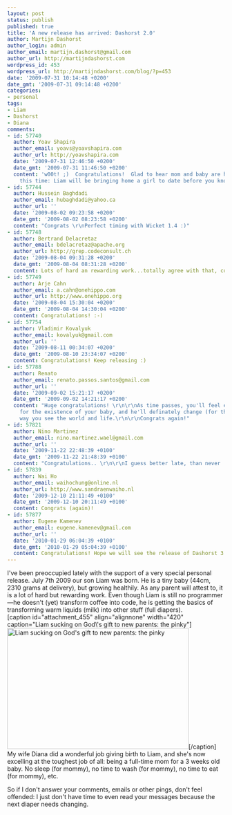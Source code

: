 ```yaml
---
layout: post
status: publish
published: true
title: 'A new release has arrived: Dashorst 2.0'
author: Martijn Dashorst
author_login: admin
author_email: martijn.dashorst@gmail.com
author_url: http://martijndashorst.com
wordpress_id: 453
wordpress_url: http://martijndashorst.com/blog/?p=453
date: '2009-07-31 10:14:48 +0200'
date_gmt: '2009-07-31 09:14:48 +0200'
categories:
- personal
tags:
- Liam
- Dashorst
- Diana
comments:
- id: 57740
  author: Yoav Shapira
  author_email: yoavs@yoavshapira.com
  author_url: http://yoavshapira.com
  date: '2009-07-31 12:46:50 +0200'
  date_gmt: '2009-07-31 11:46:50 +0200'
  content: 'w00t! ;)  Congratulations!  Glad to hear mom and baby are healthy.  Enjoy
    this time: Liam will be bringing home a girl to date before you know it...'
- id: 57744
  author: Hussein Baghdadi
  author_email: hubaghdadi@yahoo.ca
  author_url: ''
  date: '2009-08-02 09:23:58 +0200'
  date_gmt: '2009-08-02 08:23:58 +0200'
  content: "Congrats \r\nPerfect timing with Wicket 1.4 :)"
- id: 57748
  author: Bertrand Delacretaz
  author_email: bdelacretaz@apache.org
  author_url: http://grep.codeconsult.ch
  date: '2009-08-04 09:31:28 +0200'
  date_gmt: '2009-08-04 08:31:28 +0200'
  content: Lots of hard an rewarding work...totally agree with that, congrats!
- id: 57749
  author: Arje Cahn
  author_email: a.cahn@onehippo.com
  author_url: http://www.onehippo.org
  date: '2009-08-04 15:30:04 +0200'
  date_gmt: '2009-08-04 14:30:04 +0200'
  content: Congratulations! :-)
- id: 57754
  author: Vladimir Kovalyuk
  author_email: kovalyuk@gmail.com
  author_url: ''
  date: '2009-08-11 00:34:07 +0200'
  date_gmt: '2009-08-10 23:34:07 +0200'
  content: Congratulations! Keep releasing :)
- id: 57788
  author: Renato
  author_email: renato.passos.santos@gmail.com
  author_url: ''
  date: '2009-09-02 15:21:17 +0200'
  date_gmt: '2009-09-02 14:21:17 +0200'
  content: "Huge congratulations! \r\n\r\nAs time passes, you'll feel even happier
    for the existence of your baby, and he'll definately change (for the better) the
    way you see the world and life.\r\n\r\nCongrats again!"
- id: 57821
  author: Nino Martinez
  author_email: nino.martinez.wael@gmail.com
  author_url: ''
  date: '2009-11-22 22:48:39 +0100'
  date_gmt: '2009-11-22 21:48:39 +0100'
  content: "Congratulations.. \r\n\r\nI guess better late, than never :)"
- id: 57839
  author: Wai Ho
  author_email: waihochung@online.nl
  author_url: http://www.sandraenwaiho.nl
  date: '2009-12-10 21:11:49 +0100'
  date_gmt: '2009-12-10 20:11:49 +0100'
  content: Congrats (again)!
- id: 57877
  author: Eugene Kamenev
  author_email: eugene.kamenev@gmail.com
  author_url: ''
  date: '2010-01-29 06:04:39 +0100'
  date_gmt: '2010-01-29 05:04:39 +0100'
  content: Congratulations! Hope we will see the release of Dashorst 3.0!
---
```

<p>I've been preoccupied lately with the support of a very special personal release. July 7th 2009 our son Liam was born. He is a tiny baby (44cm, 2310 grams at delivery), but growing healthily. As any parent will attest to, it is a lot of hard but rewarding work. Even though Liam is still no programmer&mdash;he doesn't (yet) transform coffee into code, he is getting the basics of transforming warm liquids (milk) into other stuff (full diapers).<br />
[caption id="attachment_455" align="alignnone" width="420" caption="Liam sucking on God\'s gift to new parents: the pinky"]<img src="http://martijndashorst.com/blog/blog/wp-content/uploads/2009/07/IMG_1102-1.JPG" alt="Liam sucking on God&#039;s gift to new parents: the pinky" title="Liam Dashorst" width="420" height="280" class="size-full wp-image-455" />[/caption]<br />
My wife Diana did a wonderful job giving birth to Liam, and she's now excelling at the toughest job of all: being a full-time mom for a 3 weeks old baby. No sleep (for mommy), no time to wash (for mommy), no time to eat (for mommy), etc.</p>
<p>So if I don't answer your comments, emails or other pings, don't feel offended: I just don't have time to even read your messages because the next diaper needs changing.</p>
